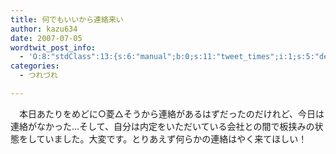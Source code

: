 ```yaml
---
title: 何でもいいから連絡来い
author: kazu634
date: 2007-07-05
wordtwit_post_info:
  - 'O:8:"stdClass":13:{s:6:"manual";b:0;s:11:"tweet_times";i:1;s:5:"delay";i:0;s:7:"enabled";i:1;s:10:"separation";s:2:"60";s:7:"version";s:3:"3.7";s:14:"tweet_template";b:0;s:6:"status";i:2;s:6:"result";a:0:{}s:13:"tweet_counter";i:2;s:13:"tweet_log_ids";a:1:{i:0;i:3033;}s:9:"hash_tags";a:0:{}s:8:"accounts";a:1:{i:0;s:7:"kazu634";}}'
categories:
  - つれづれ

---
```

<div class="section">
<p>
    　本日あたりをめどに○菱△そうから連絡があるはずだったのだけれど、今日は連絡がなかった…そして、自分は内定をいただいている会社との間で板挟みの状態をしていました。大変です。とりあえず何らかの連絡はやく来てほしい！
</p>
</div>
